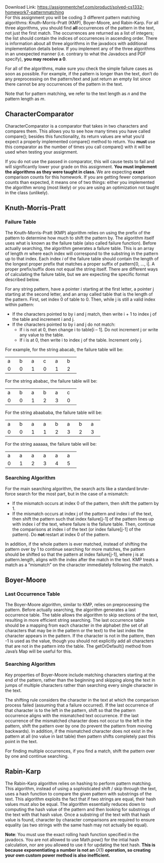 Download Link: https://assignmentchef.com/product/solved-cs1332-homework7-patternmatching
<br>
For this assignment you will be coding 3 different pattern matching algorithms: Knuth-Morris-Pratt (KMP), Boyer-Moore, and Rabin-Karp. For all three algorithms, you should find <strong>all </strong>occurrences of the pattern in the text, not just the first match. The occurrences are returned as a list of integers; the list should contain the indices of occurrences in ascending order. There is information about all three algorithms in the javadocs with additional implementation details below. If you implement any of the three algorithms in an unexpected manner (i.e. contrary to what the Javadocs and PDF specify), <strong>you may receive a 0</strong>.

For all of the algorithms, make sure you check the simple failure cases as soon as possible. For example, if the pattern is longer than the text, don’t do any preprocessing on the pattern/text and just return an empty list since there cannot be any occurrences of the pattern in the text.

Note that for pattern matching, we refer to the text length as <em>n </em>and the pattern length as <em>m</em>.

<h2>CharacterComparator</h2>

CharacterComparator is a comparator that takes in two characters and compares them. This allows you to see how many times you have called compare(); besides this functionality, its return values are what you’d expect a properly implemented compare() method to return. You <strong>must </strong>use this comparator as the number of times you call compare() with it will be used when testing your assignment.

If you do not use the passed in comparator, this will cause tests to fail and will significantly lower your grade on this assignment. <strong>You must implement the algorithms as they were taught in class. </strong>We are expecting <strong>exact </strong>comparison counts for this homework. If you are getting fewer comparison counts than expected, it means one of two things: either you implemented the algorithm wrong (most likely) or you are using an optimization not taught in the class (unlikely).

<h2>Knuth-Morris-Pratt</h2>

<h3>Failure Table</h3>

The Knuth-Morris-Pratt (KMP) algorithm relies on using the prefix of the pattern to determine how much to shift the pattern by. The algorithm itself uses what is known as the failure table (also called failure function). Before actually searching, the algorithm generates a failure table. This is an array of length <em>m </em>where each index will correspond to the substring in the pattern up to that index. Each index <em>i </em>of the failure table should contain the length of the longest proper prefix that matches a proper suffix of pattern[0, …, i]. A proper prefix/suffix does not equal the string itself. There are different ways of calculating the failure table, but we are expecting the specific format described below.

For any string pattern, have a pointer i starting at the first letter, a pointer j starting at the second letter, and an array called table that is the length of the pattern. First, set index 0 of table to 0. Then, while j is still a valid index within pattern:

<ul>

 <li>If the characters pointed to by i and j match, then write i + 1 to index j of the table and increment i and j.</li>

 <li>If the characters pointed to by i and j do not match:

  <ul>

   <li>If i is not at 0, then change i to table[i – 1]. Do not increment j or write any value to the table.</li>

   <li>If i is at 0, then write i to index j of the table. Increment only j.</li>

  </ul></li>

</ul>

For example, for the string abacab, the failure table will be:

<table width="137">

 <tbody>

  <tr>

   <td width="23">a</td>

   <td width="23">b</td>

   <td width="23">a</td>

   <td width="23">c</td>

   <td width="23">a</td>

   <td width="23">b</td>

  </tr>

  <tr>

   <td width="23">0</td>

   <td width="23">0</td>

   <td width="23">1</td>

   <td width="23">0</td>

   <td width="23">1</td>

   <td width="23">2</td>

  </tr>

 </tbody>

</table>

For the string ababac, the failure table will be:

<table width="137">

 <tbody>

  <tr>

   <td width="23">a</td>

   <td width="23">b</td>

   <td width="23">a</td>

   <td width="23">b</td>

   <td width="23">a</td>

   <td width="23">c</td>

  </tr>

  <tr>

   <td width="23">0</td>

   <td width="23">0</td>

   <td width="23">1</td>

   <td width="23">2</td>

   <td width="23">3</td>

   <td width="23">0</td>

  </tr>

 </tbody>

</table>

For the string abaababa, the failure table will be:

<table width="183">

 <tbody>

  <tr>

   <td width="23">a</td>

   <td width="23">b</td>

   <td width="23">a</td>

   <td width="23">a</td>

   <td width="23">b</td>

   <td width="23">a</td>

   <td width="23">b</td>

   <td width="23">a</td>

  </tr>

  <tr>

   <td width="23">0</td>

   <td width="23">0</td>

   <td width="23">1</td>

   <td width="23">1</td>

   <td width="23">2</td>

   <td width="23">3</td>

   <td width="23">2</td>

   <td width="23">3</td>

  </tr>

 </tbody>

</table>

For the string aaaaaa, the failure table will be:

<table width="135">

 <tbody>

  <tr>

   <td width="23">a</td>

   <td width="23">a</td>

   <td width="23">a</td>

   <td width="23">a</td>

   <td width="23">a</td>

   <td width="23">a</td>

  </tr>

  <tr>

   <td width="23">0</td>

   <td width="23">1</td>

   <td width="23">2</td>

   <td width="23">3</td>

   <td width="23">4</td>

   <td width="23">5</td>

  </tr>

 </tbody>

</table>

<h3>Searching Algorithm</h3>

For the main searching algorithm, the search acts like a standard brute-force search for the most part, but in the case of a mismatch:

<ul>

 <li>If the mismatch occurs at index 0 of the pattern, then shift the pattern by 1.</li>

 <li>If the mismatch occurs at index j of the pattern and index i of the text, then shift the pattern such that index failure[j-1] of the pattern lines up with index i of the text, where failure is the failure table. Then, continue the comparisons at index i of the text (or index failure[j-1] of the pattern). Do <strong>not </strong>restart at index 0 of the pattern.</li>

</ul>

In addition, if the whole pattern is ever matched, instead of shifting the pattern over by 1 to continue searching for more matches, the pattern should be shifted so that the pattern at index failure[j-1], where j is at pattern.length, aligns with the index after the match in the text. KMP treats a match as a “mismatch” on the character immediately following the match.

<h2>Boyer-Moore</h2>

<h3>Last Occurrence Table</h3>

The Boyer-Moore algorithm, similar to KMP, relies on preprocessing the pattern. Before actually searching, the algorithm generates a last occurrence table. The table allows the algorithm to skip sections of the text, resulting in more efficient string searching. The last occurrence table should be a mapping from each character in the alphabet (the set of all characters that may be in the pattern or the text) to the last index the character appears in the pattern. If the character is not in the pattern, then -1 is used as the value, though you should not explicitly add all characters that are not in the pattern into the table. The getOrDefault() method from Java’s Map will be useful for this.

<h3>Searching Algorithm</h3>

Key properties of Boyer-Moore include matching characters starting at the end of the pattern, rather than the beginning and skipping along the text in jumps of multiple characters rather than searching every single character in the text.

The shifting rule considers the character in the text at which the comparison process failed (assuming that a failure occurred). If the last occurrence of that character is to the left in the pattern, shift so that the pattern occurrence aligns with the mismatched text occurrence. If the last occurrence of the mismatched character does not occur to the left in the pattern, shift the pattern over by one (to prevent the pattern from moving backwards). In addition, if the mismatched character does not exist in the pattern at all (no value in last table) then pattern shifts completely past this point in the text.

For finding multiple occurrences, if you find a match, shift the pattern over by one and continue searching.

<h2>Rabin-Karp</h2>

The Rabin-Karp algorithm relies on hashing to perform pattern matching. This algorithm, instead of using a sophisticated shift / skip through the text, uses a hash function to compare the given pattern with substrings of the text. This algorithm exploits the fact that if two strings are equal, their hash values must also be equal. The algorithm essentially reduces down to computing the hash value of the pattern and then looking for substrings of the text with that hash value. Once a substring of the text with that hash value is found, character by character comparisons are required to ensure equality (as two strings with the same hash may not actually be equal).

<strong>Note</strong>: You must use the exact rolling hash function specified in the javadocs. You are not allowed to use Math.pow() for the intial hash calculation, nor are you allowed to use it for updating the text hash. <strong>This is because exponentiating a number is not an </strong><em>O</em>(1) <strong>operation, so creating your own custom power method is also inefficient.</strong>